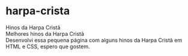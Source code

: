 # harpa-crista
Hinos da Harpa Cristã<br>
Melhores hinos da Harpa Cristã<br>
Desenvolvi essa pequena página com alguns hinos da Harpa Cristã em HTML e CSS, espero que gostem.
